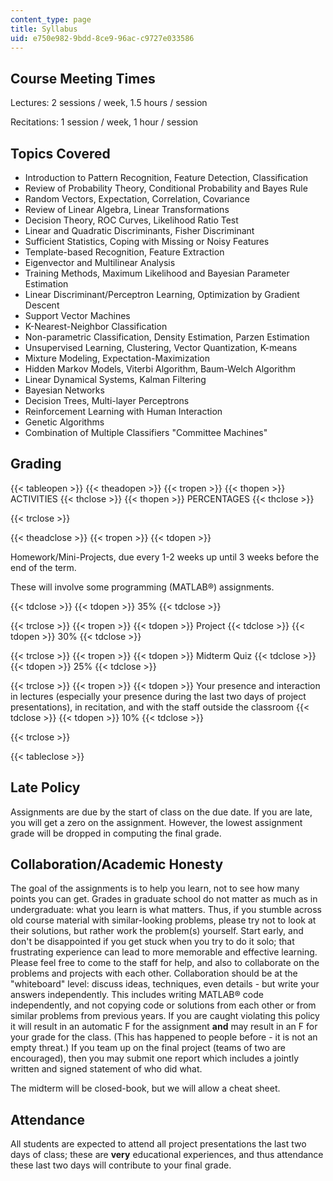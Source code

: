 ```yaml
---
content_type: page
title: Syllabus
uid: e750e982-9bdd-8ce9-96ac-c9727e033586
---
```


Course Meeting Times
--------------------

Lectures: 2 sessions / week, 1.5 hours / session

Recitations: 1 session / week, 1 hour / session

Topics Covered
--------------

*   Introduction to Pattern Recognition, Feature Detection, Classification
*   Review of Probability Theory, Conditional Probability and Bayes Rule
*   Random Vectors, Expectation, Correlation, Covariance
*   Review of Linear Algebra, Linear Transformations
*   Decision Theory, ROC Curves, Likelihood Ratio Test
*   Linear and Quadratic Discriminants, Fisher Discriminant
*   Sufficient Statistics, Coping with Missing or Noisy Features
*   Template-based Recognition, Feature Extraction
*   Eigenvector and Multilinear Analysis
*   Training Methods, Maximum Likelihood and Bayesian Parameter Estimation
*   Linear Discriminant/Perceptron Learning, Optimization by Gradient Descent
*   Support Vector Machines
*   K-Nearest-Neighbor Classification
*   Non-parametric Classification, Density Estimation, Parzen Estimation
*   Unsupervised Learning, Clustering, Vector Quantization, K-means
*   Mixture Modeling, Expectation-Maximization
*   Hidden Markov Models, Viterbi Algorithm, Baum-Welch Algorithm
*   Linear Dynamical Systems, Kalman Filtering
*   Bayesian Networks
*   Decision Trees, Multi-layer Perceptrons
*   Reinforcement Learning with Human Interaction
*   Genetic Algorithms
*   Combination of Multiple Classifiers "Committee Machines"

Grading
-------

{{< tableopen >}}
{{< theadopen >}}
{{< tropen >}}
{{< thopen >}}
ACTIVITIES
{{< thclose >}}
{{< thopen >}}
PERCENTAGES
{{< thclose >}}

{{< trclose >}}

{{< theadclose >}}
{{< tropen >}}
{{< tdopen >}}


Homework/Mini-Projects, due every 1-2 weeks up until 3 weeks before the end of the term.

These will involve some programming (MATLAB®) assignments.


{{< tdclose >}}
{{< tdopen >}}
35%
{{< tdclose >}}

{{< trclose >}}
{{< tropen >}}
{{< tdopen >}}
Project
{{< tdclose >}}
{{< tdopen >}}
30%
{{< tdclose >}}

{{< trclose >}}
{{< tropen >}}
{{< tdopen >}}
Midterm Quiz
{{< tdclose >}}
{{< tdopen >}}
25%
{{< tdclose >}}

{{< trclose >}}
{{< tropen >}}
{{< tdopen >}}
Your presence and interaction in lectures (especially your presence during the last two days of project presentations), in recitation, and with the staff outside the classroom
{{< tdclose >}}
{{< tdopen >}}
10%
{{< tdclose >}}

{{< trclose >}}

{{< tableclose >}}

  

Late Policy
-----------

Assignments are due by the start of class on the due date. If you are late, you will get a zero on the assignment. However, the lowest assignment grade will be dropped in computing the final grade.

Collaboration/Academic Honesty
------------------------------

The goal of the assignments is to help you learn, not to see how many points you can get. Grades in graduate school do not matter as much as in undergraduate: what you learn is what matters. Thus, if you stumble across old course material with similar-looking problems, please try not to look at their solutions, but rather work the problem(s) yourself. Start early, and don't be disappointed if you get stuck when you try to do it solo; that frustrating experience can lead to more memorable and effective learning. Please feel free to come to the staff for help, and also to collaborate on the problems and projects with each other. Collaboration should be at the "whiteboard" level: discuss ideas, techniques, even details - but write your answers independently. This includes writing MATLAB® code independently, and not copying code or solutions from each other or from similar problems from previous years. If you are caught violating this policy it will result in an automatic F for the assignment **and** may result in an F for your grade for the class. (This has happened to people before - it is not an empty threat.) If you team up on the final project (teams of two are encouraged), then you may submit one report which includes a jointly written and signed statement of who did what.

The midterm will be closed-book, but we will allow a cheat sheet.

Attendance
----------

All students are expected to attend all project presentations the last two days of class; these are **very** educational experiences, and thus attendance these last two days will contribute to your final grade.